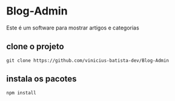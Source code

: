 # Blog-Admin
<p>Este é um software para mostrar artigos e categorias</p>

## clone o projeto

    git clone https://github.com/vinicius-batista-dev/Blog-Admin

## instala os pacotes

    npm install
